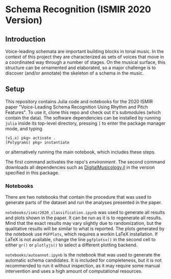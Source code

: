 # Schema Recognition (ISMIR 2020 Version)

## Introduction

Voice-leading schemata are important building blocks in tonal music.
In the context of this project they are characterized as sets of voices
that move in a coordinated way through a number of stages.
On the musical surface, this structure can be ornamented and elaborated,
so a major challenge is to discover (and/or annotate)
the skeleton of a schema in the music.

## Setup

This repository contains Julia code and notebooks for the 2020 ISMIR paper
"Voice-Leading Schema Recognition Using Rhythm and Pitch Features".
To use it, clone this repo and check out it's submodules (which contain the data).
The software dependencies can be installed by running `julia` inside its top-level directory,
pressing `]` to enter the package manager mode, and typing

``` julia-repl
(v1.x) pkg> activate .
(Polygrams) pkg> instantiate
```

or alternatively running the main notebook, which includes these steps.

The first command activates the repo's *environment*.
The second command downloads all dependencies such as
[DigitalMusicology.jl](https://github.com/DCMLab/DigitalMusicology.jl)
in the version specified in this package.

### Notebooks

There are two notebooks that contain the procedure that was used to
generate parts of the dataset and run the analyses presented in the paper.

`notebooks/ismir2020_classification.ipynb` was used to generate
all results and plots shown in the paper.
It can be run as it is to regenerate all results.
Mind that the exact results may vary slightly due to randomization,
but the qualitative results will be similar to what is reported.
The plots generated by the notebook use `PGFPlots`, which requires a workin LaTeX installation.
If LaTeX is not available, change the line `pgfplotsx()` in the second cell to
either `gr()` or `plotlyjs()` to select a different plotting backend.

`notebooks/autoannot.ipynb` is the notebook that was used to generate
the automatic schema candidates.
It is included for completeness, but it is not recommended to run it without inspection,
as it may require some manual intervention and uses a high amount of computational resources.
